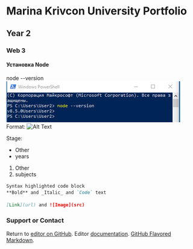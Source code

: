 # Marina Krivcon University Portfolio
## Year 2
### Web 3
####  Установка Node
node --version
![GitHub Logo](/web/1.png)
Format: ![Alt Text](url)



Stage:
- Other
- years

1. Other
2. subjects
```markdown
Syntax highlighted code block
**Bold** and _Italic_ and `Code` text

[Link](url) and ![Image](src)
```
### Support or Contact

Return to [editor on GitHub](https://github.com/Meao/university-portfolio/edit/master/index.md). Editor [documentation](https://help.github.com/categories/github-pages-basics/). [GitHub Flavored Markdown](https://guides.github.com/features/mastering-markdown/).
